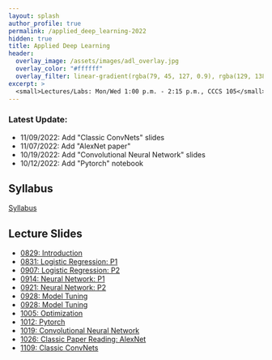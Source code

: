 ```yaml
---
layout: splash
author_profile: true
permalink: /applied_deep_learning-2022
hidden: true
title: Applied Deep Learning
header:
  overlay_image: /assets/images/adl_overlay.jpg
  overlay_color: "#ffffff"
  overlay_filter: linear-gradient(rgba(79, 45, 127, 0.9), rgba(129, 138, 143, 0.5))
excerpt: >
  <small>Lectures/Labs: Mon/Wed 1:00 p.m. - 2:15 p.m., CCCS 105</small>
---
```

### Latest Update: 
- 11/09/2022: Add "Classic ConvNets" slides
- 11/07/2022: Add "AlexNet paper"
- 10/19/2022: Add "Convolutional Neural Network" slides
- 10/12/2022: Add "Pytorch" notebook

## Syllabus
[Syllabus](/_docs/applied_deep_learning-2022/engr4350-syllabus.pdf)

## Lecture Slides
- [0829: Introduction](/_docs/applied_deep_learning-2022/0829/intro.pdf)
- [0831: Logistic Regression: P1](/_docs/applied_deep_learning-2022/0831/logistic_regression_p1.pdf)
- [0907: Logistic Regression: P2](/_docs/applied_deep_learning-2022/0907/lr_p2.pdf)
- [0914: Neural Network: P1](/_docs/applied_deep_learning-2022/0914/nn_p1.pdf)
- [0921: Neural Network: P2](/_docs/applied_deep_learning-2022/0921/nn_p2.pdf)
- [0928: Model Tuning](/_docs/applied_deep_learning-2022/0928/tuning.pdf)
- [0928: Model Tuning](/_docs/applied_deep_learning-2022/0928/tuning.pdf)
- [1005: Optimization](/_docs/applied_deep_learning-2022/1005/optimization.pdf)
- [1012: Pytorch](/_docs/applied_deep_learning-2022/1012/example_fashion.ipynb)
- [1019: Convolutional Neural Network](/_docs/applied_deep_learning-2022/1019/convnet.pdf)
- [1026: Classic Paper Reading: AlexNet](/_docs/applied_deep_learning-2022/1026/krizhevsky2012imagenet.pdf)
- [1109: Classic ConvNets](/_docs/applied_deep_learning-2022/1109/classic_convnet.pdf)

